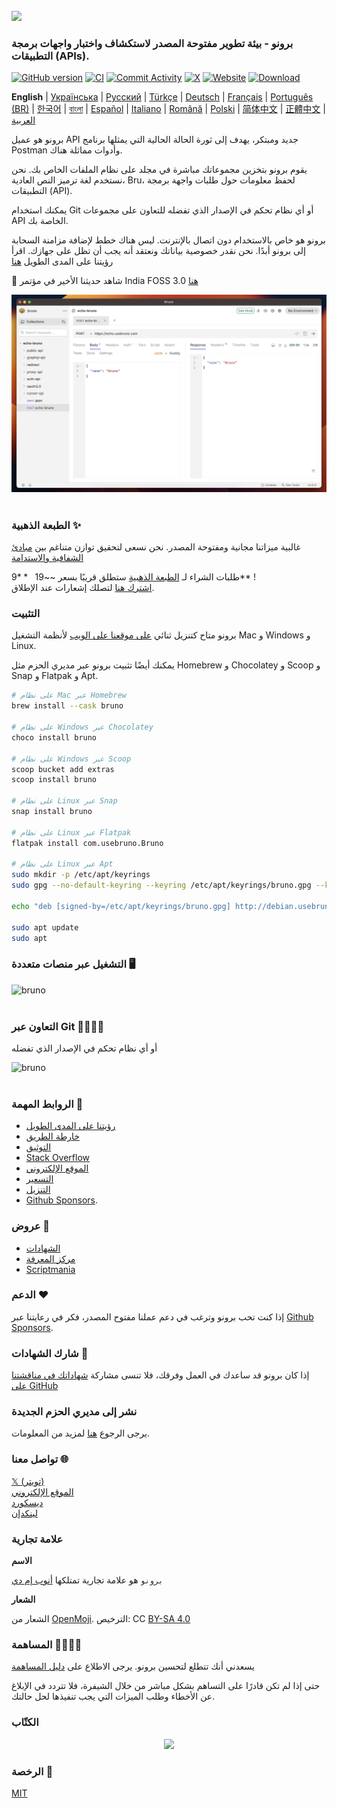 <br />
<img src="assets/images/logo-transparent.png" width="80"/>

### برونو - بيئة تطوير مفتوحة المصدر لاستكشاف واختبار واجهات برمجة التطبيقات (APIs).

[![GitHub version](https://badge.fury.io/gh/usebruno%2Fbruno.svg)](https://badge.fury.io/gh/usebruno%bruno)
[![CI](https://github.com/usebruno/bruno/actions/workflows/unit-tests.yml/badge.svg?branch=main)](https://github.com/usebruno/bruno/workflows/unit-tests.yml)
[![Commit Activity](https://img.shields.io/github/commit-activity/m/usebruno/bruno)](https://github.com/usebruno/bruno/pulse)
[![X](https://img.shields.io/twitter/follow/use_bruno?style=social&logo=x)](https://twitter.com/use_bruno)
[![Website](https://img.shields.io/badge/Website-Visit-blue)](https://www.usebruno.com)
[![Download](https://img.shields.io/badge/Download-Latest-brightgreen)](https://www.usebruno.com/downloads)

**English** | [Українська](docs/readme/readme_ua.md) | [Русский](docs/readme/readme_ru.md) | [Türkçe](docs/readme/readme_tr.md) | [Deutsch](docs/readme/readme_de.md) | [Français](docs/readme/readme_fr.md) | [Português (BR)](docs/readme/readme_pt_br.md) | [한국어](docs/readme/readme_kr.md) | [বাংলা](docs/readme/readme_bn.md) | [Español](docs/readme/readme_es.md) | [Italiano](docs/readme/readme_it.md) | [Română](docs/readme/readme_ro.md) | [Polski](docs/readme/readme_pl.md) | [简体中文](docs/readme/readme_cn.md) | [正體中文](docs/readme/readme_zhtw.md) | [العربية](docs/readme/readme_ar.md)

برونو هو عميل API جديد ومبتكر، يهدف إلى ثورة الحالة الحالية التي يمثلها برنامج Postman وأدوات مماثلة هناك.

يقوم برونو بتخزين مجموعاتك مباشرة في مجلد على نظام الملفات الخاص بك. نحن نستخدم لغة ترميز النص العادية، Bru، لحفظ معلومات حول طلبات واجهة برمجة التطبيقات (API).

يمكنك استخدام Git أو أي نظام تحكم في الإصدار الذي تفضله للتعاون على مجموعات API الخاصة بك.

برونو هو خاص بالاستخدام دون اتصال بالإنترنت. ليس هناك خطط لإضافة مزامنة السحابة إلى برونو أبدًا. نحن نقدر خصوصية بياناتك ونعتقد أنه يجب أن تظل على جهازك. اقرأ رؤيتنا على المدى الطويل [هنا](https://github.com/usebruno/bruno/discussions/269)

📢 شاهد حديثنا الأخير في مؤتمر India FOSS 3.0 [هنا](https://www.youtube.com/watch?v=7bSMFpbcPiY)

![bruno](https://github.com/usebruno/bruno/blob/main/assets/images/landing-2.png) <br /><br />

### الطبعة الذهبية ✨

غالبية ميزاتنا مجانية ومفتوحة المصدر.
نحن نسعى لتحقيق توازن متناغم بين [مبادئ الشفافية والاستدامة](https://github.com/usebruno/bruno/discussions/269)

طلبات الشراء لـ [الطبعة الذهبية](https://www.usebruno.com/pricing) ستطلق قريبًا بسعر ~~$19~~ **$9** ! <br/>
[اشترك هنا](https://usebruno.ck.page/4c65576bd4) لتصلك إشعارات عند الإطلاق.

### التثبيت

برونو متاح كتنزيل ثنائي [على موقعنا على الويب](https://www.usebruno.com/downloads) لأنظمة التشغيل Mac و Windows و Linux.

يمكنك أيضًا تثبيت برونو عبر مديري الحزم مثل Homebrew و Chocolatey و Scoop و Snap و Flatpak و Apt.

```sh
# على نظام Mac عبر Homebrew
brew install --cask bruno

# على نظام Windows عبر Chocolatey
choco install bruno

# على نظام Windows عبر Scoop
scoop bucket add extras
scoop install bruno

# على نظام Linux عبر Snap
snap install bruno

# على نظام Linux عبر Flatpak
flatpak install com.usebruno.Bruno

# على نظام Linux عبر Apt
sudo mkdir -p /etc/apt/keyrings
sudo gpg --no-default-keyring --keyring /etc/apt/keyrings/bruno.gpg --keyserver keyserver.ubuntu.com --recv-keys 9FA6017ECABE0266

echo "deb [signed-by=/etc/apt/keyrings/bruno.gpg] http://debian.usebruno.com/ bruno stable" | sudo tee /etc/apt/sources.list.d/bruno.list

sudo apt update
sudo apt
```

### التشغيل عبر منصات متعددة 🖥️

![bruno](https://github.com/usebruno/bruno/blob/main/assets/images/run-anywhere.png) <br /><br />

### التعاون عبر Git 👩‍💻🧑‍💻

أو أي نظام تحكم في الإصدار الذي تفضله

![bruno](https://github.com/usebruno/bruno/blob/main/assets/images/version-control.png) <br /><br />

### الروابط المهمة 📌

- [رؤيتنا على المدى الطويل](https://github.com/usebruno/bruno/discussions/269)
- [خارطة الطريق](https://github.com/usebruno/bruno/discussions/384)
- [التوثيق](https://docs.usebruno.com)
- [Stack Overflow](https://stackoverflow.com/questions/tagged/bruno)
- [الموقع الإلكتروني](https://www.usebruno.com)
- [التسعير](https://www.usebruno.com/pricing)
- [التنزيل](https://www.usebruno.com/downloads)
- [Github Sponsors](https://github.com/sponsors/helloanoop).

### عروض 🎥

- [الشهادات](https://github.com/usebruno/bruno/discussions/343)
- [مركز المعرفة](https://github.com/usebruno/bruno/discussions/386)
- [Scriptmania](https://github.com/usebruno/bruno/discussions/385)

### الدعم ❤️

إذا كنت تحب برونو وترغب في دعم عملنا مفتوح المصدر، فكر في رعايتنا عبر [Github Sponsors](https://github.com/sponsors/helloanoop).

### شارك الشهادات 📣

إذا كان برونو قد ساعدك في العمل وفرقك، فلا تنسى مشاركة [شهاداتك في مناقشتنا على GitHub](https://github.com/usebruno/bruno/discussions/343)

### نشر إلى مديري الحزم الجديدة

يرجى الرجوع [هنا](publishing.md) لمزيد من المعلومات.

### تواصل معنا 🌐

[𝕏 (تويتر)](https://twitter.com/use_bruno) <br />
[الموقع الإلكتروني](https://www.usebruno.com) <br />
[ديسكورد](https://discord.com/invite/KgcZUncpjq) <br />
[لينكدإن](https://www.linkedin.com/company/usebruno)

### علامة تجارية

**الاسم**

`برونو` هو علامة تجارية تمتلكها [أنوب إم دي](https://www.helloanoop.com/)

**الشعار**

الشعار من [OpenMoji](https://openmoji.org/library/emoji-1F436/). الترخيص: CC [BY-SA 4.0](https://creativecommons.org/licenses/by-sa/4.0/)

### المساهمة 👩‍💻🧑‍💻

يسعدني أنك تتطلع لتحسين برونو. يرجى الاطلاع على [دليل المساهمة](contributing.md)

حتى إذا لم تكن قادرًا على التساهم بشكل مباشر من خلال الشيفرة، فلا تتردد في الإبلاغ عن الأخطاء وطلب الميزات التي يجب تنفيذها لحل حالتك.

### الكتّاب

<div align="center">
    <a href="https://github.com/usebruno/bruno/graphs/contributors">
        <img src="https://contrib.rocks/image?repo=usebruno/bruno" />
    </a>
</div>

### الرخصة 📄

[MIT](license.md)
